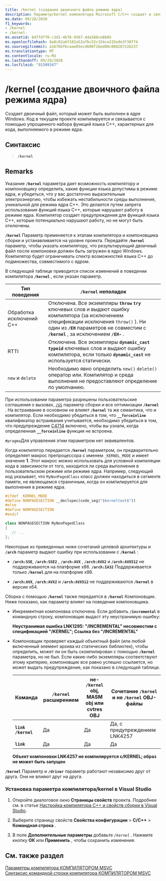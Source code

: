 ```yaml
---
title: /kernel (создание двоичного файла режима ядра)
description: Параметр/kernel компилятора Microsoft C/C++ создает и связывает проекты для выполнения в режиме ядра.
ms.date: 09/28/2020
f1_keywords:
- /kernel
- /kernel-
ms.assetid: 6d7fdff0-c3d1-4b78-9367-4da588ce8b05
ms.openlocfilehash: 8a8c02a6f102a52afbc52c154ce215ede3f38f74
ms.sourcegitcommit: a1676bf6caae05ecd698f26ed80c08828722b237
ms.translationtype: MT
ms.contentlocale: ru-RU
ms.lasthandoff: 09/29/2020
ms.locfileid: "91509347"
---
```

# <a name="kernel-create-kernel-mode-binary"></a>/kernel (создание двоичного файла режима ядра)

Создает двоичный файл, который может быть выполнен в ядре Windows. Код в текущем проекте компилируется и связывается с помощью упрощенного набора функций языка C++, характерных для кода, выполняемого в режиме ядра.

## <a name="syntax"></a>Синтаксис

> **`/kernel`**

## <a name="remarks"></a>Remarks

Указание **`/kernel`** параметра дает возможность компилятору и компоновщику определить, какие функции языка допустимы в режиме ядра, и убедиться, что у вас достаточно выразительные электроэнергию, чтобы избежать нестабильности среды выполнения, уникальной для режима ядра C++. Это делается путем запрета использования функций языка C++, которые нарушают работу в режиме ядра. Компилятор создает предупреждения для функций языка C++, которые потенциально нарушают работу, но не могут быть отключены.

**`/kernel`** Параметр применяется к этапам компилятора и компоновщика сборки и устанавливается на уровне проекта. Передайте **`/kernel`** параметр, чтобы указать компилятору, что результирующий двоичный файл после компоновки должен быть загружен в ядро Windows. Компилятор будет ограничивать спектр возможностей языка C++ до подмножества, совместимого с ядром.

В следующей таблице приводится список изменений в поведении компилятора **`/kernel`** , если указан параметр.

| Тип поведения | **`/kernel`** неполадок |
|--|--|
| Обработка исключений С++ | Отключена. Все экземпляры **`throw`** **`try`** ключевых слов и выдают ошибку компилятора (за исключением спецификации исключения `throw()` ). Ни один из **`/EH`** параметров не совместим с **`/kernel`** , за исключением **`/EH-`** . |
| RTTI | Отключена. Все экземпляры **`dynamic_cast`** **`typeid`** ключевых слов и выдают ошибку компилятора, если только **`dynamic_cast`** не используется статически. |
| `new` и `delete` | Необходимо явно определить `new()` `delete()` оператор или. Компилятор и среда выполнения не предоставляют определение по умолчанию. |

При использовании параметра разрешены пользовательские соглашения о вызовах, [`/GS`](gs-buffer-security-check.md) параметр сборки и все оптимизации **`/kernel`** . На встраивание в основном не влияет **`/kernel`** та же семантика, что и компилятор. Если необходимо убедиться в том, что **`__forceinline`** квалификатор встраивания учитывается, необходимо убедиться в том, что предупреждение [C4714](../../error-messages/compiler-warnings/compiler-warning-level-4-c4714.md) включено, чтобы вы узнали, когда определенная **`__forceinline`** функция не встроена.

`#pragma`Для управления этим параметром нет эквивалентов.

Когда компилятор передается **`/kernel`** параметром, он предварительно определяет макрос препроцессора с именем `_KERNEL_MODE` и имеет значение **1**. Этот макрос можно использовать для условной компиляции кода в зависимости от того, находится ли среда выполнения в пользовательском режиме или режиме ядра. Например, следующий код указывает, что `MyNonPagedClass` класс должен находиться в сегменте памяти, не являющемся страничным, когда он компилируется для выполнения в режиме ядра.

```cpp
#ifdef _KERNEL_MODE
#define NONPAGESECTION __declspec(code_seg("$kerneltext$"))
#else
#define NONPAGESECTION
#endif

class NONPAGESECTION MyNonPagedClass
{
   // ...
};
```

Некоторые из приведенных ниже сочетаний целевой архитектуры и **`/arch`** параметр выдают ошибку при использовании с **`/kernel`** :

- **`/arch:SSE`**, **`/arch:SSE2`** , **`/arch:AVX`** , **`/arch:AVX2`** и **`/arch:AVX512`** не поддерживаются на платформе x86. **`/arch:IA32`** Поддерживается только **`/kernel`** для на платформе x86.

- **`/arch:AVX`**, **`/arch:AVX2`** и **`/arch:AVX512`** не поддерживаются **`/kernel`** в версии x64.

Сборка с помощью **`/kernel`** также передается в **`/kernel`** Компоновщик. Ниже показано, как параметр влияет на поведение компоновщика.

- Инкрементная компоновка отключена. Если добавить **`/incremental`** в командную строку, компоновщик выдаст эту неустранимую ошибку:

   **Неустранимая ошибка LNK1295: "/INCREMENTAL" несовместим с спецификацией "/KERNEL"; Ссылка без "/INCREMENTAL"**

- Компоновщик проверяет каждый объектный файл (или любой включенный элемент архива из статических библиотек), чтобы определить, может ли он быть скомпилирован с помощью **`/kernel`** параметра, но не был. Если какие-либо экземпляры соответствуют этому критерию, компоновщик все равно успешно ссылается, но может выдать предупреждение, как показано в следующей таблице.

   | Команда | **`/kernel`** расширением | не- **`/kernel`** obj, MASM obj или cvtres OBJ | Сочетание **`/kernel`** и не **`/kernel`** OBJ-файлы |
   |--|--|--|--|
   | **`link /kernel`** | Да | Да | Да, с предупреждением LNK4257 |
   | **`link`** | Да | Да | Да |

   **Объект компоновки LNK4257 не компилируется с/KERNEL; образ не может быть запущен**

**`/kernel`** Параметр и **`/driver`** параметр работают независимо друг от друга. Они не влияют друг на друга.

### <a name="to-set-the-kernel-compiler-option-in-visual-studio"></a>Установка параметра компилятора/kernel в Visual Studio

1. Откройте диалоговое окно **Страницы свойств** проекта. Подробнее см. в статье [Настройка компилятора C++ и свойств сборки в Visual Studio](../working-with-project-properties.md).

1. Выберите страницу свойств **Свойства конфигурации**  >  **C/C++**  >  **Командная строка** .

1. В поле **Дополнительные параметры** добавьте *`/kernel`* . Нажмите кнопку **ОК** или **Применить** , чтобы сохранить изменения.

## <a name="see-also"></a>См. также раздел

[Параметры компилятора КОМПИЛЯТОРОМ MSVC](compiler-options.md)\
[Синтаксис командной строки компилятора КОМПИЛЯТОРОМ MSVC](compiler-command-line-syntax.md)
